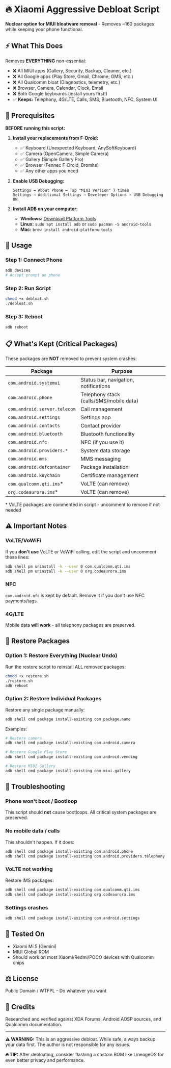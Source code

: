 # 🔥 Xiaomi Aggressive Debloat Script

**Nuclear option for MIUI bloatware removal** - Removes ~160 packages while keeping your phone functional.

## ⚡ What This Does

Removes **EVERYTHING** non-essential:
- ❌ All MIUI apps (Gallery, Security, Backup, Cleaner, etc.)
- ❌ All Google apps (Play Store, Gmail, Chrome, GMS, etc.)
- ❌ All Qualcomm bloat (Diagnostics, telemetry, etc.)
- ❌ Browser, Camera, Calendar, Clock, Email
- ❌ Both Google keyboards (install yours first!)
- ✅ **Keeps:** Telephony, 4G/LTE, Calls, SMS, Bluetooth, NFC, System UI

## 🎯 Prerequisites

**BEFORE running this script:**

1. **Install your replacements from F-Droid:**
   - ✅ Keyboard (Unexpected Keyboard, AnySoftKeyboard)
   - ✅ Camera (OpenCamera, Simple Camera)
   - ✅ Gallery (Simple Gallery Pro)
   - ✅ Browser (Fennec F-Droid, Bromite)
   - ✅ Any other apps you need

2. **Enable USB Debugging:**
   ```
   Settings → About Phone → Tap "MIUI Version" 7 times
   Settings → Additional Settings → Developer Options → USB Debugging ON
   ```

3. **Install ADB on your computer:**
   - **Windows:** [Download Platform Tools](https://developer.android.com/studio/releases/platform-tools)
   - **Linux:** `sudo apt install adb` or `sudo pacman -S android-tools`
   - **Mac:** `brew install android-platform-tools`

## 🚀 Usage

### Step 1: Connect Phone
```bash
adb devices
# Accept prompt on phone
```

### Step 2: Run Script
```bash
chmod +x debloat.sh
./debloat.sh
```

### Step 3: Reboot
```bash
adb reboot
```

## 📋 What's Kept (Critical Packages)

These packages are **NOT** removed to prevent system crashes:

| Package | Purpose |
|---------|---------|
| `com.android.systemui` | Status bar, navigation, notifications |
| `com.android.phone` | Telephony stack (calls/SMS/mobile data) |
| `com.android.server.telecom` | Call management |
| `com.android.settings` | Settings app |
| `com.android.contacts` | Contact provider |
| `com.android.bluetooth` | Bluetooth functionality |
| `com.android.nfc` | NFC (if you use it) |
| `com.android.providers.*` | System data storage |
| `com.android.mms` | MMS messaging |
| `com.android.defcontainer` | Package installation |
| `com.android.keychain` | Certificate management |
| `com.qualcomm.qti.ims`* | VoLTE (can remove) |
| `org.codeaurora.ims`* | VoLTE (can remove) |

\* VoLTE packages are commented in script - uncomment to remove if not needed

## ⚠️ Important Notes

### VoLTE/VoWiFi
If you **don't use** VoLTE or VoWiFi calling, edit the script and uncomment these lines:
```bash
adb shell pm uninstall -k --user 0 com.qualcomm.qti.ims
adb shell pm uninstall -k --user 0 org.codeaurora.ims
```

### NFC
`com.android.nfc` is kept by default. Remove it if you don't use NFC payments/tags.

### 4G/LTE
Mobile data **will work** - all telephony packages are preserved.

## 🔧 Restore Packages

### Option 1: Restore Everything (Nuclear Undo)
Run the restore script to reinstall ALL removed packages:
```bash
chmod +x restore.sh
./restore.sh
adb reboot
```

### Option 2: Restore Individual Packages
Restore any single package manually:
```bash
adb shell cmd package install-existing com.package.name
```

Examples:
```bash
# Restore camera
adb shell cmd package install-existing com.android.camera

# Restore Google Play Store
adb shell cmd package install-existing com.android.vending

# Restore MIUI Gallery
adb shell cmd package install-existing com.miui.gallery
```

## 🐛 Troubleshooting

### Phone won't boot / Bootloop
This script should **not** cause bootloops. All critical system packages are preserved.

### No mobile data / calls
This shouldn't happen. If it does:
```bash
adb shell cmd package install-existing com.android.phone
adb shell cmd package install-existing com.android.providers.telephony
```

### VoLTE not working
Restore IMS packages:
```bash
adb shell cmd package install-existing com.qualcomm.qti.ims
adb shell cmd package install-existing org.codeaurora.ims
```

### Settings crashes
```bash
adb shell cmd package install-existing com.android.settings
```

## 📱 Tested On

- Xiaomi Mi 5 (Gemini)
- MIUI Global ROM
- Should work on most Xiaomi/Redmi/POCO devices with Qualcomm chips

## ⚖️ License

Public Domain / WTFPL - Do whatever you want

## 🙏 Credits

Researched and verified against XDA Forums, Android AOSP sources, and Qualcomm documentation.

---

**⚠️ WARNING:** This is an aggressive debloat. While safe, always backup your data first. The author is not responsible for any issues.

**🔥 TIP:** After debloating, consider flashing a custom ROM like LineageOS for even better privacy and performance.

